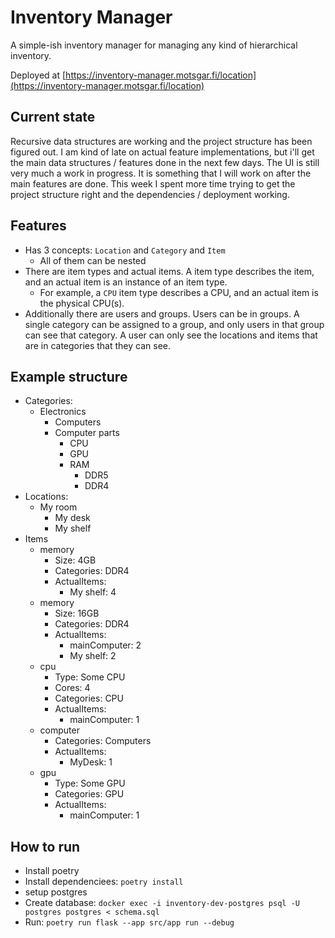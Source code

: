 # Inventory Manager

A simple-ish inventory manager for managing any kind of hierarchical inventory.

Deployed at [https://inventory-manager.motsgar.fi/location](https://inventory-manager.motsgar.fi/location)

## Current state

Recursive data structures are working and the project structure has been figured out. I am kind of late on actual feature implementations, but i'll get the main data structures / features done in the next few days. The UI is still very much a work in progress. It is something that I will work on after the main features are done. This week I spent more time trying to get the project structure right and the dependencies / deployment working.

## Features

-   Has 3 concepts: `Location` and `Category` and `Item`
    -   All of them can be nested
-   There are item types and actual items. A item type describes the item, and an actual item is an instance of an item type.
    -   For example, a `CPU` item type describes a CPU, and an actual item is the physical CPU(s).
-   Additionally there are users and groups. Users can be in groups. A single category can be assigned to a group, and only users in that group can see that category. A user can only see the locations and items that are in categories that they can see.

## Example structure

-   Categories:
    -   Electronics
        -   Computers
        -   Computer parts
            -   CPU
            -   GPU
            -   RAM
                -   DDR5
                -   DDR4
-   Locations:
    -   My room
        -   My desk
        -   My shelf
-   Items
    -   memory
        -   Size: 4GB
        -   Categories: DDR4
        -   ActualItems:
            -   My shelf: 4
    -   memory
        -   Size: 16GB
        -   Categories: DDR4
        -   ActualItems:
            -   mainComputer: 2
            -   My shelf: 2
    -   cpu
        -   Type: Some CPU
        -   Cores: 4
        -   Categories: CPU
        -   ActualItems:
            -   mainComputer: 1
    -   computer
        -   Categories: Computers
        -   ActualItems:
            -   MyDesk: 1
    -   gpu
        -   Type: Some GPU
        -   Categories: GPU
        -   ActualItems:
            -   mainComputer: 1

## How to run

-   Install poetry
-   Install dependenciees: `poetry install`
-   setup postgres
-   Create database: `docker exec -i inventory-dev-postgres psql -U postgres postgres < schema.sql`
-   Run: `poetry run flask --app src/app run --debug`
